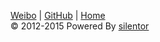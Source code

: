 
[Weibo](http://www.weibo.com/u/3560618273)  | [GitHub](https://github.com/meizhuo)  | [Home](http://www.meizhuo.org)  
©  2012-2015 Powered By [silentor](http://www.github.com/Jayin/silentor)  
